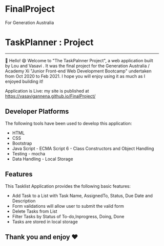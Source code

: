 # FinalProject
For Generation Australia


#  TaskPlanner : Project
---

:wave: Hello! :smile:
Welcome to "The TaskPalnner Project", a web application built by Lou and Vasavi . It was the final project for the Generation Australia / Academy Xi "Junior Front-end Web Development Bootcamp" undertaken from Oct 2020 to Feb 2021. I hope you will enjoy using it as much as I enjoyed building it!

Application is Live:  my site is published at https://vasavigannena.github.io/FinalProject/
## Developer Platforms 
The following tools have been used to develop this application:
* HTML 
* CSS 
* Bootstrap 
* Java Script - ECMA Script 6 - Class Constructors and Object Handling
* Testing - mocha
* Data Handling - Local Storage


## Features
This Tasklist Application provides the following basic features:
* Add Task to a List with Task Name, AssignedTo, Status, Due Date and Description  
* Form validations will allow user to submit the valid form
* Delete Tasks from List
* Filter Tasks by Status of To-do,Inprogress, Doing, Done
* Tasks are stored in local storage
 
 ## Thank you and enjoy :heart:
